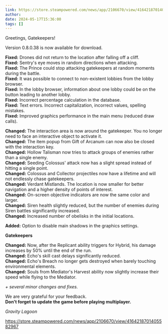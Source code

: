```yaml
---
link: https://store.steampowered.com/news/app/2106670/view/4164218701405582967
author: 
date: 2024-05-17T15:36:00
tags: []
---
```


Greetings, Gatekeepers!  
  
Version 0.8.0.38 is now available for download.  
  
**Fixed:** Drones did not return to the location after falling off a cliff.  
**Fixed:** Sentry's eye moves in random directions when attacking.  
**Fixed:** The Prince could stop attacking gatekeepers at random moments during the battle.  
**Fixed:** It was possible to connect to non-existent lobbies from the lobby browser.  
**Fixed:** In the lobby browser, information about one lobby could be on the button leading to another lobby.  
**Fixed:** Incorrect percentage calculation in the database.  
**Fixed:** Text errors. Incorrect capitalization, incorrect values, spelling mistakes.  
**Fixed:** Improved graphics performance in the main menu (reduced draw calls).  
  
**Changed:** The interaction area is now around the gatekeeper. You no longer need to face an interactive object to activate it.  
**Changed:** The item popup from Gift of Arcanum can now also be closed with the interaction key.  
**Changed:** Hollow Talisman now tries to attack groups of enemies rather than a single enemy.  
**Changed:** Seeding Colossus' attack now has a slight spread instead of hitting a single point.  
**Changed:** Colossus and Collector projectiles now have a lifetime and will not endlessly chase gatekeepers.  
**Changed:** Verdant Mistlands. The location is now smaller for better navigation and a higher density of points of interest.  
**Changed:** On-screen objective indicators are now the same color and larger.  
**Changed:** Siren health slightly reduced, but the number of enemies during Siren battles significantly increased.  
**Changed:** Increased number of obelisks in the initial locations.  
  
**Added:** Option to disable main shadows in the graphics settings.  
  
**Gatekeepers**  
  
**Changed:** Now, after the Replicant ability triggers for Hybrid, his damage increases by 50% until the end of the run.  
**Changed:** Echo's skill cast delays significantly reduced.  
**Changed:** Echo's Breach no longer gets destroyed when barely touching environmental elements.  
**Changed:** Souls from Mediator's Harvest ability now slightly increase their speed while flying to the Mediator.  
  
_+ several minor changes and fixes._  
  
We are very grateful for your feedback.  
**Don't forget to update the game before playing multiplayer.**  
  
_Gravity Lagoon_

https://store.steampowered.com/news/app/2106670/view/4164218701405582967